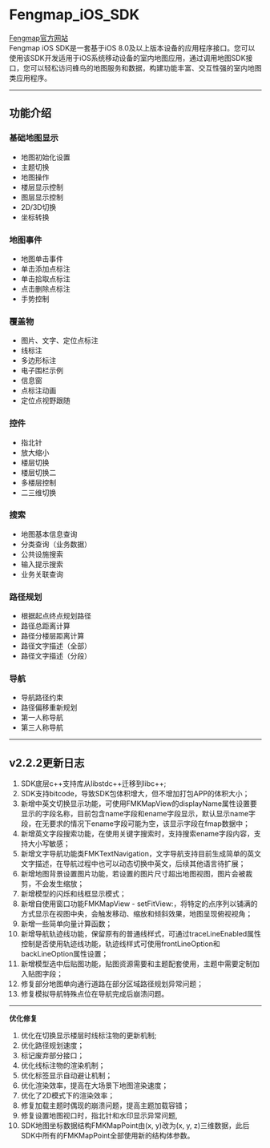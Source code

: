 # Fengmap_iOS_SDK
[Fengmap官方网站](https://www.fengmap.com/develop-ios.html)  
Fengmap iOS SDK是一套基于iOS 8.0及以上版本设备的应用程序接口。您可以使用该SDK开发适用于iOS系统移动设备的室内地图应用，通过调用地图SDK接口，您可以轻松访问蜂鸟的地图服务和数据，构建功能丰富、交互性强的室内地图类应用程序。

---
## 功能介绍
### 基础地图显示
* 地图初始化设置
* 主题切换
* 地图操作
* 楼层显示控制
* 图层显示控制
* 2D/3D切换
* 坐标转换

### 地图事件
* 地图单击事件
* 单击添加点标注
* 单击拾取点标注
* 点击删除点标注
* 手势控制
### 覆盖物
* 图片、文字、定位点标注
* 线标注
* 多边形标注
* 电子围栏示例
* 信息窗
* 点标注动画
* 定位点视野跟随
### 控件
* 指北针
* 放大缩小
* 楼层切换
* 楼层切换二
* 多楼层控制
* 二三维切换
### 搜索
* 地图基本信息查询
* 分类查询（业务数据）
* 公共设施搜索
* 输入提示搜索
* 业务关联查询
### 路径规划
* 根据起点终点规划路径
* 路径总距离计算
* 路径分楼层距离计算
* 路径文字描述（全部）
* 路径文字描述（分段）
### 导航
* 导航路径约束
* 路径偏移重新规划
* 第一人称导航
* 第三人称导航
---
## v2.2.2更新日志
1. SDK底层c++支持库从libstdc++迁移到libc++;  
2. SDK支持bitcode，导致SDK包体积增大，但不增加打包APP的体积大小；
3. 新增中英文切换显示功能，可使用FMKMapView的displayName属性设置要显示的字段名称，目前包含name字段和ename字段显示，默认显示name字段，在无要求的情况下ename字段可能为空，该显示字段在fmap数据中；
4. 新增英文字段搜索功能，在使用关键字搜索时，支持搜索ename字段内容，支持大小写敏感；
5. 新增文字导航功能类FMKTextNavigation，文字导航支持目前生成简单的英文文字描述，在导航过程中也可以动态切换中英文，后续其他语言待扩展；
6. 新增地图背景设置图片功能，若设置的图片尺寸超出地图视图，图片会被裁剪，不会发生缩放；
7. 新增模型的闪烁和线框显示模式；
8. 新增自使用窗口功能FMKMapView - setFitView:，将特定的点序列以铺满的方式显示在视图中央，会触发移动、缩放和倾斜效果，地图呈现俯视视角；
9. 新增一些简单向量计算函数；
10. 新增导航轨迹线功能，保留原有的普通线样式，可通过traceLineEnabled属性控制是否使用轨迹线功能，轨迹线样式可使用frontLineOption和backLineOption属性设置；
11. 新增模型选中后贴图功能，贴图资源需要和主题配套使用，主题中需要定制加入贴图字段；  
12. 修复部分地图单向通行道路在部分区域路径规划异常问题；
13. 修复模拟导航特殊点位在导航完成后崩溃问题。
---
**优化修复**  
1. 优化在切换显示楼层时线标注物的更新机制;
2. 优化路径规划速度；
3. 标记废弃部分接口；
4. 优化线标注物的渲染机制；
5. 优化标签显示自动避让机制；
6. 优化渲染效率，提高在大场景下地图渲染速度；
7. 优化了2D模式下的渲染效率；
8. 修复加载主题时偶现的崩溃问题，提高主题加载容错；
9. 修复设置地图视口时，指北针和水印显示异常问题,
9. SDK地图坐标数据结构FMKMapPoint由(x, y)改为(x, y, z)三维数据，此后SDK中所有的FMKMapPoint全部使用新的结构体参数。